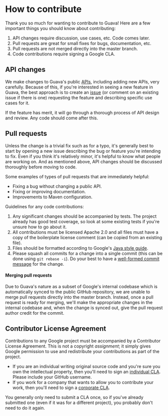 How to contribute
=================

Thank you so much for wanting to contribute to Guava! Here are a few important
things you should know about contributing:

1.  API changes require discussion, use cases, etc. Code comes later.
2.  Pull requests are great for small fixes for bugs, documentation, etc.
3.  Pull requests are not merged directly into the master branch.
4.  Code contributions require signing a Google CLA.

API changes
-----------

We make changes to Guava's public [APIs][], including adding new APIs, very
carefully. Because of this, if you're interested in seeing a new feature in
Guava, the best approach is to create an [issue][] (or comment on an existing
issue if there is one) requesting the feature and describing specific use cases
for it.

If the feature has merit, it will go through a thorough process of API design
and review. Any code should come after this.

[APIs]: http://en.wikipedia.org/wiki/Application_programming_interface
[issue]: https://github.com/google/guava/issues

Pull requests
-------------

Unless the change is a trivial fix such as for a typo, it's generally best to
start by opening a new issue describing the bug or feature you're intending to
fix. Even if you think it's relatively minor, it's helpful to know what people
are working on. And as mentioned above, API changes should be discussed
thoroughly before moving to code.

Some examples of types of pull requests that are immediately helpful:

  - Fixing a bug without changing a public API.
  - Fixing or improving documentation.
  - Improvements to Maven configuration.

Guidelines for any code contributions:

  1. Any significant changes should be accompanied by tests. The project already
     has good test coverage, so look at some existing tests if you're unsure
     how to go about it.
  2. All contributions must be licensed Apache 2.0 and all files must have a
     copy of the boilerplate license comment (can be copied from an existing
     file).
  3. Files should be formatted according to Google's [Java style guide][].
  4. Please squash all commits for a change into a single commit (this can be
     done using `git rebase -i`). Do your best to have a
     [well-formed commit message][] for the change.

[Java style guide]: https://google.github.io/styleguide/javaguide.html
[well-formed commit message]: http://tbaggery.com/2008/04/19/a-note-about-git-commit-messages.html

#### Merging pull requests ####

Due to Guava's nature as a subset of Google's internal codebase which is
automatically synced to the public GitHub repository, we are unable to merge
pull requests directly into the master branch. Instead, once a pull request is
ready for merging, we'll make the appropriate changes in the internal codebase
and, when the change is synced out, give the pull request author credit for the
commit.

Contributor License Agreement
-----------------------------

Contributions to any Google project must be accompanied by a Contributor
License Agreement. This is not a copyright _assignment_; it simply gives
Google permission to use and redistribute your contributions as part of the
project.

  - If you are an individual writing original source code and you're sure you
    own the intellectual property, then you'll need to sign an [individual
    CLA][]. Please include your GitHub username.
  - If you work for a company that wants to allow you to contribute your work,
    then you'll need to sign a [corporate CLA][].

You generally only need to submit a CLA once, so if you've already submitted
one (even if it was for a different project), you probably don't need to do it
again.

[individual CLA]: https://cla.developers.google.com/about/google-individual
[corporate CLA]: https://developers.google.com/open-source/cla/corporate

